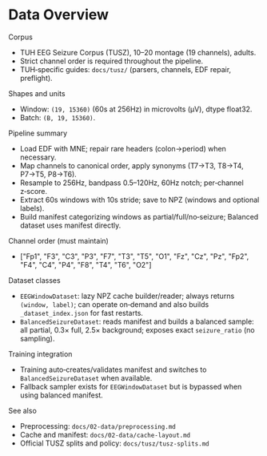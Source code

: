 # Data Overview

Corpus

- TUH EEG Seizure Corpus (TUSZ), 10–20 montage (19 channels), adults.
- Strict channel order is required throughout the pipeline.
- TUH‑specific guides: `docs/tusz/` (parsers, channels, EDF repair, preflight).

Shapes and units

- Window: `(19, 15360)` (60s at 256Hz) in microvolts (µV), dtype float32.
- Batch: `(B, 19, 15360)`.

Pipeline summary

- Load EDF with MNE; repair rare headers (colon→period) when necessary.
- Map channels to canonical order, apply synonyms (T7→T3, T8→T4, P7→T5, P8→T6).
- Resample to 256Hz, bandpass 0.5–120Hz, 60Hz notch; per‑channel z‑score.
- Extract 60s windows with 10s stride; save to NPZ (windows and optional labels).
- Build manifest categorizing windows as partial/full/no‑seizure; Balanced dataset uses manifest directly.

Channel order (must maintain)

- ["Fp1", "F3", "C3", "P3", "F7", "T3", "T5", "O1", "Fz", "Cz", "Pz", "Fp2", "F4", "C4", "P4", "F8", "T4", "T6", "O2"]

Dataset classes

- `EEGWindowDataset`: lazy NPZ cache builder/reader; always returns `(window, label)`; can operate on‑demand and also builds `_dataset_index.json` for fast restarts.
- `BalancedSeizureDataset`: reads manifest and builds a balanced sample: all partial, 0.3× full, 2.5× background; exposes exact `seizure_ratio` (no sampling).

Training integration

- Training auto‑creates/validates manifest and switches to `BalancedSeizureDataset` when available.
- Fallback sampler exists for `EEGWindowDataset` but is bypassed when using balanced manifest.

See also

- Preprocessing: `docs/02-data/preprocessing.md`
- Cache and manifest: `docs/02-data/cache-layout.md`
 - Official TUSZ splits and policy: `docs/tusz/tusz-splits.md`
